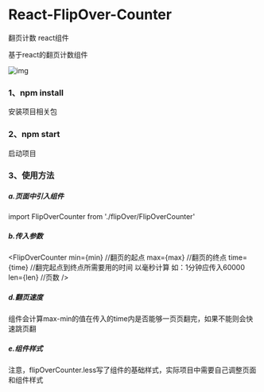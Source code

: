 # React-FlipOver-Counter
翻页计数 react组件

基于react的翻页计数组件

![img](https://github.com/xingxiaoyiyio/React-FlipOver-Counter/blob/master/src/images/counter.gif)

### 1、npm install
安装项目相关包

### 2、npm start
启动项目

### 3、使用方法

#####  a.页面中引入组件
import FlipOverCounter from './flipOver/FlipOverCounter'

#####  b.传入参数
   <FlipOverCounter
            min={min}    //翻页的起点
            max={max}    //翻页的终点
            time={time}  //翻完起点到终点所需要用的时间 以毫秒计算 如：1分钟应传入60000
            len={len}    //页数
    />
    
#####  d.翻页速度
组件会计算max-min的值在传入的time内是否能够一页页翻完，如果不能则会快速跳页翻
    
#####  e.组件样式
注意，flipOverCounter.less写了组件的基础样式，实际项目中需要自己调整页面和组件样式
